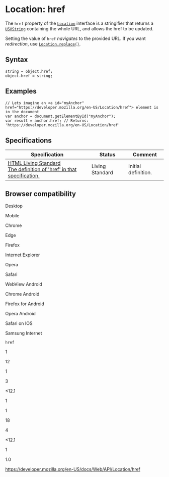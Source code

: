 # Location: href

The `href` property of the [`Location`](../location) interface is a stringifier that returns a [`USVString`](../usvstring) containing the whole URL, and allows the href to be updated.

Setting the value of `href` _navigates_ to the provided URL. If you want _redirection_, use [`Location.replace()`](replace).

## Syntax

    string = object.href;
    object.href = string;

## Examples

    // Lets imagine an <a id="myAnchor" href="https://developer.mozilla.org/en-US/Location/href"> element is in the document
    var anchor = document.getElementById("myAnchor");
    var result = anchor.href; // Returns: 'https://developer.mozilla.org/en-US/Location/href'

## Specifications

<table><thead><tr class="header"><th>Specification</th><th>Status</th><th>Comment</th></tr></thead><tbody><tr class="odd"><td><a href="https://html.spec.whatwg.org/multipage/#dom-location-href">HTML Living Standard<br />
<span class="small">The definition of 'href' in that specification.</span></a></td><td><span class="spec-living">Living Standard</span></td><td>Initial definition.</td></tr></tbody></table>

## Browser compatibility

Desktop

Mobile

Chrome

Edge

Firefox

Internet Explorer

Opera

Safari

WebView Android

Chrome Android

Firefox for Android

Opera Android

Safari on IOS

Samsung Internet

`href`

1

12

1

3

≤12.1

1

1

18

4

≤12.1

1

1.0

<a href="https://developer.mozilla.org/en-US/docs/Web/API/Location/href" class="_attribution-link">https://developer.mozilla.org/en-US/docs/Web/API/Location/href</a>
